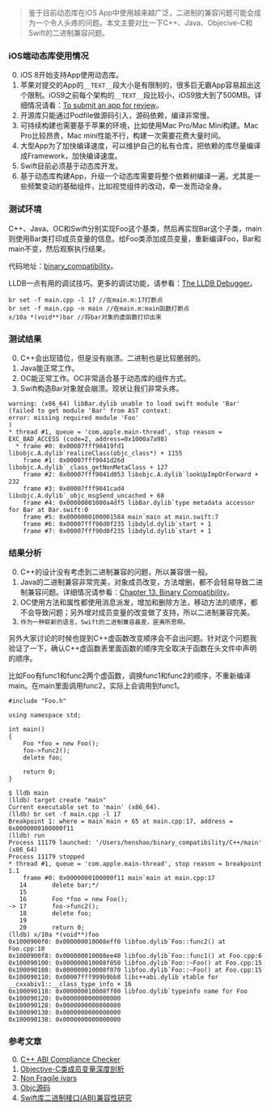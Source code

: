 > 鉴于目前动态库在iOS App中使用越来越广泛，二进制的兼容问题可能会成为一个令人头疼的问题。本文主要对比一下C++、Java、Objecive-C和Swift的二进制兼容问题。

### iOS端动态库使用情况

0. iOS 8开始支持App使用动态库。
0. 苹果对提交的App的`__TEXT__`段大小是有限制的，很多巨无霸App容易超出这个限制。iOS9之前每个架构的`__TEXT__`段比较小，iOS9放大到了500MB。详细情况请看：[To submit an app for review](https://developer.apple.com/library/content/documentation/LanguagesUtilities/Conceptual/iTunesConnect_Guide/Chapters/SubmittingTheApp.html)。
0. 开源库只能通过Podfile做源码引入，源码依赖，编译非常慢。
0. 可持续构建也需要基于苹果的环境，比如使用Mac Pro/Mac Mini构建。Mac Pro比较昂贵，Mac mini性能不行，构建一次需要花费大量时间。
0. 大型App为了加快编译速度，可以维护自己的私有仓库，把依赖的库尽量编译成Framework，加快编译速度。
0. Swift目前必须基于动态库开发。
0. 基于动态库构建App，升级一个动态库需要将整个依赖树编译一遍。尤其是一些频繁变动的基础组件，比如视觉组件的改动，牵一发而动全身。

### 测试环境

C++、Java、OC和Swift分别实现Foo这个基类，然后再实现Bar这个子类，main则使用Bar类打印成员变量的信息。给Foo类添加成员变量，重新编译Foo，Bar和main不变，然后观察执行结果。

代码地址：[binary_compatibility](https://github.com/henshao/binary_compatibility)。

LLDB一点有用的调试技巧。更多的调试功能，请参看：[The LLDB Debugger](https://lldb.llvm.org/lldb-gdb.html)。
```
br set -f main.cpp -l 17 //在main.m:17打断点
br set -f main.cpp -n main //在main.m:main函数打断点
x/10a *(void**)bar //将bar对象的虚函数打印出来
```

### 测试结果

0. C++会出现错位，但是没有崩溃。二进制也是比较脆弱的。
0. Java能正常工作。
0. OC能正常工作。OC非常适合基于动态库的组件方式。
0. Swift构造Bar对象就会崩溃。现状让我们非常头疼。

```
warning: (x86_64) libBar.dylib unable to load swift module 'Bar' (failed to get module 'Bar' from AST context:
error: missing required module 'Foo'
)
* thread #1, queue = 'com.apple.main-thread', stop reason = EXC_BAD_ACCESS (code=2, address=0x1000a7a98)
  * frame #0: 0x00007fff90419fd1 libobjc.A.dylib`realizeClass(objc_class*) + 1155
    frame #1: 0x00007fff9041d26d libobjc.A.dylib`_class_getNonMetaClass + 127
    frame #2: 0x00007fff9041d053 libobjc.A.dylib`lookUpImpOrForward + 232
    frame #3: 0x00007fff9041cad4 libobjc.A.dylib`_objc_msgSend_uncached + 68
    frame #4: 0x00000001000a4df5 libBar.dylib`type metadata accessor for Bar at Bar.swift:0
    frame #5: 0x0000000100001584 main`main at main.swift:7
    frame #6: 0x00007fff90d0f235 libdyld.dylib`start + 1
    frame #7: 0x00007fff90d0f235 libdyld.dylib`start + 1
```

### 结果分析

0. C++的设计没有考虑到二进制兼容的问题，所以兼容很一般。
0. Java的二进制兼容非常完美，对象成员改变，方法增删，都不会轻易导致二进制兼容问题。详细情况请参看：[Chapter 13. Binary Compatibility](https://docs.oracle.com/javase/specs/jls/se7/html/jls-13.html)。
0. OC使用方法和属性都使用消息派发，增加和删除方法，移动方法的顺序，都不会导致问题；另外增对成员变量的改变做了支持，所以二进制兼容完美。
0. `作为一种崭新的语言，Swift的二进制兼容最差，匪夷所思啊。`

另外大家讨论的时候也提到C++虚函数改变顺序会不会出问题。针对这个问题我验证了一下，确认C++虚函数表里面函数的顺序完全取决于函数在头文件中声明的顺序。

比如Foo有func1和func2两个虚函数，调换func1和func2的顺序，不重新编译main。在main里面调用func2，实际上会调用到func1。

```
#include "Foo.h"

using namespace std;

int main()
{
    Foo *foo = new Foo();
    foo->func2();
    delete foo;

    return 0;
}   
```

```
$ lldb main
(lldb) target create "main"
Current executable set to 'main' (x86_64).
(lldb) br set -f main.cpp -l 17
Breakpoint 1: where = main`main + 65 at main.cpp:17, address = 0x0000000100000f11
(lldb) run
Process 11179 launched: '/Users/henshao/binary_compatibility/C++/main' (x86_64)
Process 11179 stopped
* thread #1, queue = 'com.apple.main-thread', stop reason = breakpoint 1.1
    frame #0: 0x0000000100000f11 main`main at main.cpp:17
   14       delete bar;*/
   15   
   16       Foo *foo = new Foo();
-> 17       foo->func2();
   18       delete foo;
   19   
   20       return 0;
(lldb) x/10a *(void**)foo
0x1000900f0: 0x000000010008eff0 libfoo.dylib`Foo::func2() at Foo.cpp:10
0x1000900f8: 0x000000010008ee40 libfoo.dylib`Foo::func1() at Foo.cpp:6
0x100090100: 0x000000010008f050 libfoo.dylib`Foo::~Foo() at Foo.cpp:15
0x100090108: 0x000000010008f070 libfoo.dylib`Foo::~Foo() at Foo.cpp:15
0x100090110: 0x00007fff999b9bb8 libc++abi.dylib`vtable for __cxxabiv1::__class_type_info + 16
0x100090118: 0x000000010008ff00 libfoo.dylib`typeinfo name for Foo
0x100090120: 0x0000000000000000
0x100090128: 0x0000000000000000
0x100090130: 0x0000000000000000
0x100090138: 0x0000000000000000
```

### 参考文章

0. [C++ ABI Compliance Checker](https://lvc.github.io/abi-compliance-checker/)
0. [Objective-C类成员变量深度剖析](http://quotation.github.io/objc/2015/05/21/objc-runtime-ivar-access.html)
0. [Non Fragile ivars](http://www.jianshu.com/p/3b219ab86b09)
0. [Objc源码](https://github.com/opensource-apple/objc4)
0. [Swift库二进制接口(ABI)兼容性研究](http://www.jianshu.com/p/5860f5542f21)
